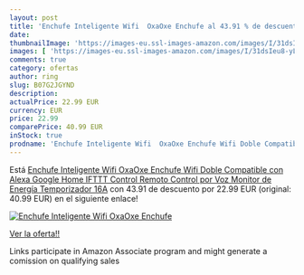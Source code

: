 ```yaml
---
layout: post
title: 'Enchufe Inteligente Wifi  OxaOxe Enchufe al 43.91 % de descuento'
date: 
thumbnailImage: 'https://images-eu.ssl-images-amazon.com/images/I/31dsIeu8-yL._SL200_.jpg'
images: [ 'https://images-eu.ssl-images-amazon.com/images/I/31dsIeu8-yL._SL200_.jpg' ]
comments: true
category: ofertas
author: ring
slug: B07G2JGYND
description:
actualPrice: 22.99 EUR
currency: EUR
price: 22.99
comparePrice: 40.99 EUR
inStock: true
prodname: 'Enchufe Inteligente Wifi  OxaOxe Enchufe Wifi Doble Compatible con Alexa Google Home IFTTT  Control Remoto  Control por Voz  Monitor de Energía  Temporizador  16A'
---
```


Está [Enchufe Inteligente Wifi  OxaOxe Enchufe Wifi Doble Compatible con Alexa Google Home IFTTT  Control Remoto  Control por Voz  Monitor de Energía  Temporizador  16A](https://www.amazon.es/dp/B07G2JGYND/?tag=tolees-21) con 43.91 de descuento por 22.99 EUR (original: 40.99 EUR) en el siguiente enlace!

[![Enchufe Inteligente Wifi  OxaOxe Enchufe](https://images-eu.ssl-images-amazon.com/images/I/31dsIeu8-yL._SL200_.jpg)](https://www.amazon.es/dp/B07G2JGYND/?tag=tolees-21)

[Ver la oferta!!](https://www.amazon.es/dp/B07G2JGYND/?tag=tolees-21)

Links participate in Amazon Associate program and might generate a comission on qualifying sales



